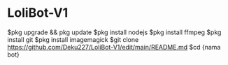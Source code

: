 # LoliBot-V1
$pkg upgrade && pkg update
$pkg install nodejs
$pkg install ffmpeg
$pkg install git
$pkg install imagemagick
$git clone https://github.com/Deku227/LoliBot-V1/edit/main/README.md
$cd {nama bot}
